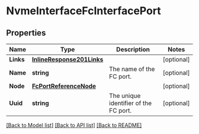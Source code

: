 # NvmeInterfaceFcInterfacePort

## Properties

Name | Type | Description | Notes
------------ | ------------- | ------------- | -------------
**Links** | [**InlineResponse201Links**](inline_response_201__links.md) |  | [optional] 
**Name** | **string** | The name of the FC port.  | [optional] 
**Node** | [**FcPortReferenceNode**](fc_port_reference_node.md) |  | [optional] 
**Uuid** | **string** | The unique identifier of the FC port.  | [optional] 

[[Back to Model list]](../README.md#documentation-for-models) [[Back to API list]](../README.md#documentation-for-api-endpoints) [[Back to README]](../README.md)


